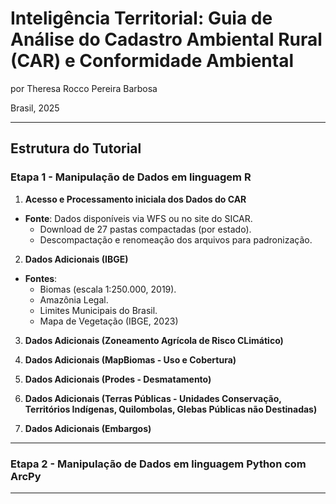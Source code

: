 # Inteligência Territorial: Guia de Análise do Cadastro Ambiental Rural (CAR) e Conformidade Ambiental
por Theresa Rocco Pereira Barbosa

Brasil, 2025

---

## **Estrutura do Tutorial**

### **Etapa 1 - Manipulação de Dados em linguagem R**

1. **Acesso e Processamento iniciala dos Dados do CAR**
- **Fonte**: Dados disponíveis via WFS ou no site do SICAR.
  - Download de 27 pastas compactadas (por estado).
  - Descompactação e renomeação dos arquivos para padronização.


2. **Dados Adicionais (IBGE)**
- **Fontes**:
  - Biomas (escala 1:250.000, 2019).
  - Amazônia Legal.
  - Limites Municipais do Brasil.
  - Mapa de Vegetação (IBGE, 2023)


3. **Dados Adicionais (Zoneamento Agrícola de Risco CLimático)**
 

4. **Dados Adicionais (MapBiomas - Uso e Cobertura)**
 

5. **Dados Adicionais (Prodes - Desmatamento)**
 

6. **Dados Adicionais (Terras Públicas - Unidades Conservação, Territórios Indígenas, Quilombolas, Glebas Públicas não Destinadas)**
 

7. **Dados Adicionais (Embargos)**
 
---

### **Etapa 2 - Manipulação de Dados em linguagem Python com ArcPy**


---





